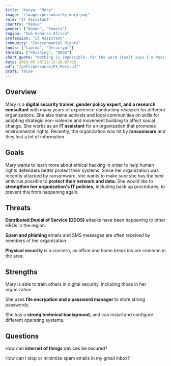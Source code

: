 ```yaml
---
title: 'Kenya: "Mary"'
image: "/images/personas/ky-mary.png"
role: "IT Assistant"
country: "Kenya"
gender: ["Women", "Female"]
region: "Sub-Saharan Africa"
profession: "IT Assistant"
community: "Environmental Rights"
tools: ["Laptop", "Veracrypt"]
threats: ["Phishing", "DDOS"]
short_quote: "Nothing is impossible, for the word itself says I'm Possible"
date: 2019-05-20T23:15:28-07:00
pdf: "/pdfs/personas/KY_Mary.pdf"
draft: false
---
```


## Overview

Mary is a **digital security trainer, gender policy expert, and a research consultant** with many years of experience conducting research for different organizations. She also trains activists and local communities on skills for adopting strategic non-violence and movement building to affect social change. She works as an **IT assistant** for an organization that promotes environmental rights. Recently, the organization was hit by **ransomware** and they lost a lot of information.


## Goals

Mary wants to learn more about ethical hacking in order to help human rights defenders better protect their systems. Since her organization was recently attacked by ransomware, she wants to make sure she has the best antivirus possible to **protect their network and data.** She would like to **strengthen her organization's IT policies,** including back up procedures, to prevent this from happening again.


## Threats

**Distributed Denial of Service (DDOS)** attacks have been happening to other HROs in the region.

**Spam and phishing** emails and SMS messages are often received by members of her organization.

**Physical security** is a concern, as office and home break ins are common in the area.


## Strengths

Mary is able to train others in digital security, including those in her organization.

She uses **file encryption and a password manager** to store strong passwords.

She has a **strong technical background,** and can install and configure different operating systems.


## Questions

How can **internet of things** devices be secured?

How can I stop or minimize spam emails in my gmail inbox?
